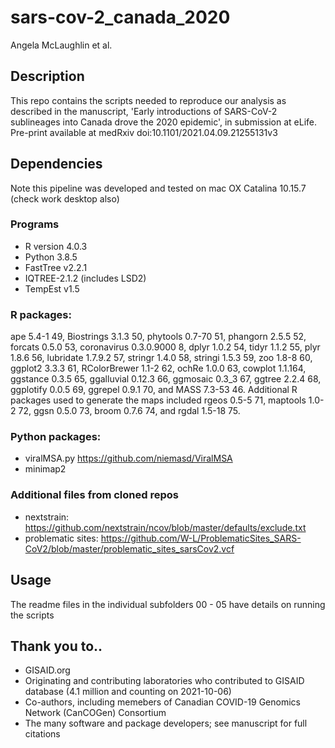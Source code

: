 # sars-cov-2_canada_2020
Angela McLaughlin et al. 

## Description
This repo contains the scripts needed to reproduce our analysis as described in the manuscript, 'Early introductions of SARS-CoV-2 sublineages into Canada drove the 2020 epidemic', in submission at eLife. Pre-print available at medRxiv doi:10.1101/2021.04.09.21255131v3

## Dependencies
Note this pipeline was developed and tested on mac OX Catalina 10.15.7 (check work desktop also)

### Programs
* R version 4.0.3
* Python 3.8.5
* FastTree v2.2.1 
* IQTREE-2.1.2 (includes LSD2)
* TempEst v1.5 

### R packages:
ape 5.4-1 49, Biostrings 3.1.3 50, phytools 0.7-70 51, phangorn 2.5.5 52, forcats 0.5.0 53, coronavirus 0.3.0.9000 8, dplyr 1.0.2 54, tidyr 1.1.2 55, plyr 1.8.6 56, lubridate 1.7.9.2 57, stringr 1.4.0 58, stringi 1.5.3 59, zoo 1.8-8 60, ggplot2 3.3.3 61, RColorBrewer 1.1-2 62, ochRe 1.0.0 63, cowplot 1.1.164, ggstance 0.3.5 65, ggalluvial 0.12.3 66, ggmosaic 0.3_3 67, ggtree 2.2.4 68, ggplotify 0.0.5 69, ggrepel 0.9.1 70, and MASS 7.3-53 46. Additional R packages used to generate the maps included rgeos 0.5-5 71, maptools 1.0-2 72, ggsn 0.5.0 73, broom 0.7.6 74, and rgdal 1.5-18 75.

### Python packages:
* viralMSA.py https://github.com/niemasd/ViralMSA
* minimap2

### Additional files from cloned repos
* nextstrain: https://github.com/nextstrain/ncov/blob/master/defaults/exclude.txt
* problematic sites: https://github.com/W-L/ProblematicSites_SARS-CoV2/blob/master/problematic_sites_sarsCov2.vcf

## Usage
The readme files in the individual subfolders 00 - 05 have details on running the scripts

## Thank you to.. 
* GISAID.org
* Originating and contributing laboratories who contributed to GISAID database (4.1 million and counting on 2021-10-06)
* Co-authors, including memebers of Canadian COVID-19 Genomics Network (CanCOGen) Consortium
* The many software and package developers; see manuscript for full citations

